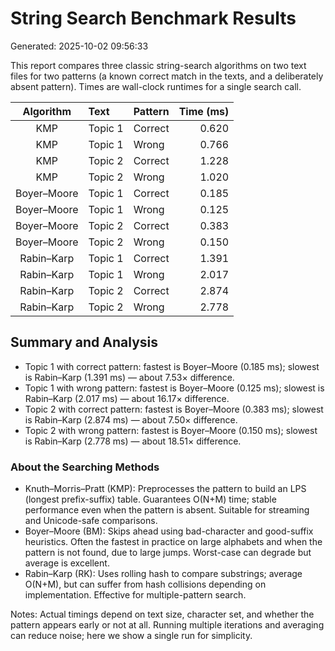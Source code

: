 # String Search Benchmark Results

Generated: 2025-10-02 09:56:33

This report compares three classic string-search algorithms on two text files for two patterns (a known correct match in the texts, and a deliberately absent pattern). Times are wall-clock runtimes for a single search call.

| Algorithm | Text | Pattern | Time (ms) |
|:---------:|:-----|:--------|----------:|
| KMP | Topic 1 | Correct | 0.620 |
| KMP | Topic 1 | Wrong | 0.766 |
| KMP | Topic 2 | Correct | 1.228 |
| KMP | Topic 2 | Wrong | 1.020 |
| Boyer–Moore | Topic 1 | Correct | 0.185 |
| Boyer–Moore | Topic 1 | Wrong | 0.125 |
| Boyer–Moore | Topic 2 | Correct | 0.383 |
| Boyer–Moore | Topic 2 | Wrong | 0.150 |
| Rabin–Karp | Topic 1 | Correct | 1.391 |
| Rabin–Karp | Topic 1 | Wrong | 2.017 |
| Rabin–Karp | Topic 2 | Correct | 2.874 |
| Rabin–Karp | Topic 2 | Wrong | 2.778 |

## Summary and Analysis

- Topic 1 with correct pattern: fastest is Boyer–Moore (0.185 ms); slowest is Rabin–Karp (1.391 ms) — about 7.53× difference.
- Topic 1 with wrong pattern: fastest is Boyer–Moore (0.125 ms); slowest is Rabin–Karp (2.017 ms) — about 16.17× difference.
- Topic 2 with correct pattern: fastest is Boyer–Moore (0.383 ms); slowest is Rabin–Karp (2.874 ms) — about 7.50× difference.
- Topic 2 with wrong pattern: fastest is Boyer–Moore (0.150 ms); slowest is Rabin–Karp (2.778 ms) — about 18.51× difference.

### About the Searching Methods

- Knuth–Morris–Pratt (KMP): Preprocesses the pattern to build an LPS (longest prefix-suffix) table. Guarantees O(N+M) time; stable performance even when the pattern is absent. Suitable for streaming and Unicode-safe comparisons.
- Boyer–Moore (BM): Skips ahead using bad-character and good-suffix heuristics. Often the fastest in practice on large alphabets and when the pattern is not found, due to large jumps. Worst-case can degrade but average is excellent.
- Rabin–Karp (RK): Uses rolling hash to compare substrings; average O(N+M), but can suffer from hash collisions depending on implementation. Effective for multiple-pattern search.

Notes: Actual timings depend on text size, character set, and whether the pattern appears early or not at all. Running multiple iterations and averaging can reduce noise; here we show a single run for simplicity.
